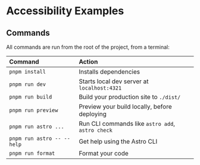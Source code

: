 # Accessibility Examples

## Commands

All commands are run from the root of the project, from a terminal:

| Command                     | Action                                           |
| :------------------------   | :----------------------------------------------- |
| `pnpm install`              | Installs dependencies                            |
| `pnpm run dev`              | Starts local dev server at `localhost:4321`      |
| `pnpm run build`            | Build your production site to `./dist/`          |
| `pnpm run preview`          | Preview your build locally, before deploying     |
| `pnpm run astro ...`        | Run CLI commands like `astro add`, `astro check` |
| `pnpm run astro -- --help`  | Get help using the Astro CLI                     |
| `pnpm run format`           | Format your code                                 |
